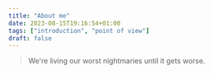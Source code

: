 ```yaml
---
title: "About me"
date: 2023-08-15T19:16:54+01:00
tags: ["introduction", "point of view"]
draft: false
---
```


> We're living our worst nightmaries until it gets worse.